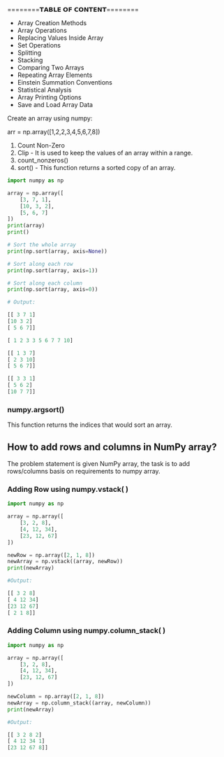 ========𝗧𝗔𝗕𝗟𝗘 𝗢𝗙 𝗖𝗢𝗡𝗧𝗘𝗡𝗧========

- Array Creation Methods
- Array Operations
- Replacing Values Inside Array
- Set Operations
- Splitting
- Stacking
- Comparing Two Arrays
- Repeating Array Elements
- Einstein Summation Conventions
- Statistical Analysis
- Array Printing Options
- Save and Load Array Data

Create an array using numpy:

arr = np.array([1,2,2,3,4,5,6,7,8])

1. Count Non-Zero
2. Clip - It is used to keep the values of an array within a range.
3. count_nonzeros()
4. sort() - This function returns a sorted copy of an array.

```python
import numpy as np

array = np.array([
    [3, 7, 1],
    [10, 3, 2],
    [5, 6, 7]
])
print(array)
print()

# Sort the whole array
print(np.sort(array, axis=None))

# Sort along each row
print(np.sort(array, axis=1))

# Sort along each column
print(np.sort(array, axis=0))

# Output:

[[ 3 7 1]
[10 3 2]
[ 5 6 7]]

[ 1 2 3 3 5 6 7 7 10]

[[ 1 3 7]
[ 2 3 10]
[ 5 6 7]]

[[ 3 3 1]
[ 5 6 2]
[10 7 7]]
```

### numpy.argsort()

This function returns the indices that would sort an array.

## How to add rows and columns in NumPy array?

The problem statement is given NumPy array, the task is to add rows/columns basis on requirements to numpy array.

### Adding Row using numpy.vstack( )

```python
import numpy as np

array = np.array([
    [3, 2, 8],
    [4, 12, 34],
    [23, 12, 67]
])

newRow = np.array([2, 1, 8])
newArray = np.vstack((array, newRow))
print(newArray)

#Output:

[[ 3 2 8]
[ 4 12 34]
[23 12 67]
[ 2 1 8]]
```

### Adding Column using numpy.column_stack( )

```python
import numpy as np

array = np.array([
    [3, 2, 8],
    [4, 12, 34],
    [23, 12, 67]
])

newColumn = np.array([2, 1, 8])
newArray = np.column_stack((array, newColumn))
print(newArray)

#Output:

[[ 3 2 8 2]
[ 4 12 34 1]
[23 12 67 8]]
```
